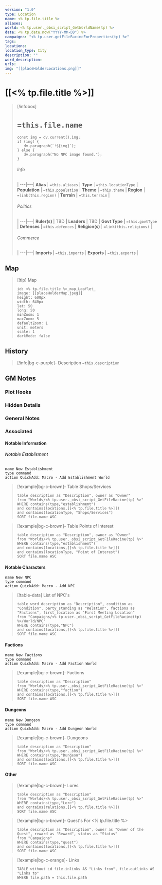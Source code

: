 ```yaml
---
version: "1.0"
type: Location
name: <% tp.file.title %>
aliases:
world: <% tp.user._obsi_script_GetWorldName(tp) %>
date: <% tp.date.now("YYYY-MM-DD") %>
campaigns: "<% tp.user.getFileRacineForProperties(tp) %>"
tags:
locations:
location_type: City
description: ""
word_description:
urls:
img: "[[placeHolderLocations.png]]"
---
```

# [[<% tp.file.title %>]]
> [!infobox]
> # `=this.file.name`
> ```dataviewjs
> const img = dv.current().img;
> if (img) {
>    dv.paragraph(`!${img}`); 
> } else {
>    dv.paragraph("No NPC image found.");
> }
>```
> ###### Info
>  |
> ---|---|
> **Alias** | `=this.aliases` |
> **Type** | `=this.locationType` |
> **Population** | `=this.population` |
> **Theme** | `=this.theme` |
> **Region** | `=link(this.region)` |
> **Terrain** | `=this.terrain` |
> ###### Politics
>  |
> ---|---|
> **Ruler(s)** | TBD |
> **Leaders** | TBD |
> **Govt Type** | `=this.govtType` |
> **Defenses** | `=this.defences` |
> **Religion(s)** | `=link(this.religions)` |
> ###### Commerce
>  |
> ---|---|
> **Imports** | `=this.imports` |
> **Exports** | `=this.exports` |

## Map
> [!tip] Map
> ```leaflet
> id: <% tp.file.title %>_map_Leaflet_
> image: [[placeHolderMap.jpeg]]
> height: 600px
> width: 640px
> lat: 50
> long: 50
> minZoom: 1
> maxZoom: 5
> defaultZoom: 1
> unit: meters
> scale: 1
> darkMode: false
> ```

## History

> [!info|bg-c-purple]- Description
>`=this.description`

## GM Notes
### Plot Hooks

### Hidden Details

### General Notes
### Associated 
#### Notable Information 

###### Notable Establisment
```button
name New Establishment
type command
action QuickAdd: Macro - Add Establishment World
```
> [!example|bg-c-brown]- Table Shops/Services
> ```dataview
> table description as "Description", owner as "Owner"
> from "Worlds/<% tp.user._obsi_script_GetFileRacine(tp) %>"
> WHERE contains(type,"establishment") 
> and contains(locations,[[<% tp.file.title %>]])
> and contains(locationType, "Shops/Services")
> SORT file.name ASC
> ```

> [!example|bg-c-brown]-  Table Points of Interest
> ```dataview
> table description as "Description", owner as "Owner"
> from "Worlds/<% tp.user._obsi_script_GetFileRacine(tp) %>"
> WHERE contains(type,"establishment") 
> and contains(locations,[[<% tp.file.title %>]])
> and contains(locationType, "Point of Interest")
> SORT file.name ASC
> ```

#### Notable Characters
```button
name New NPC
type command
action QuickAdd: Macro - Add NPC
```
> [!table-data] List of NPC's
>```dataview
> table word_description as "Description", condition as "Condition", party_standing as "Relation", factions as "Factions", first_location as "First Meeting Location"
> from "Campaigns/<% tp.user._obsi_script_GetFileRacine(tp) %>/World/NPC"
> WHERE contains(type,"NPC") 
> and contains(locations,[[<% tp.file.title %>]])
> SORT file.name ASC
> ```


#### Factions 
```button
name New Factions
type command
action QuickAdd: Macro - Add Faction World
```

>[!example|bg-c-brown]- Factions
> ```dataview
> table description as "Description"
> from "Worlds/<% tp.user._obsi_script_GetFileRacine(tp) %>"
> WHERE contains(type,"faction") 
> and contains(locations,[[<% tp.file.title %>]])
> SORT file.name ASC
> ```

#### Dungeons
```button
name New Dungeon
type command
action QuickAdd: Macro - Add Dungeon World
```

>[!example|bg-c-brown]- Dungeons 
> ```dataview
> table description as "Description"
> from "Worlds/<% tp.user._obsi_script_GetFileRacine(tp) %>"
> WHERE contains(type,"Dungeon") 
> and contains(locations,[[<% tp.file.title %>]])
> SORT file.name ASC
> ```

#### Other
>[!example|bg-c-brown]- Lores
> ```dataview
> table description as "Description"
> from "Worlds/<% tp.user._obsi_script_GetFileRacine(tp) %>"
> WHERE contains(type,"Lore") 
> and contains(relations,[[<% tp.file.title %>]])
> SORT file.name ASC
> ```

>[!example|bg-c-brown]- Quest's For <% tp.file.title %>
> ```dataview
> table description as "Description", owner as "Owner of the Quest", reward as "Reward", status as "Status"
> from "Campaigns"
> WHERE contains(type,"quest") 
> and contains(locations,[[<% tp.file.title %>]])
> SORT file.name ASC
> ```

>[!example|bg-c-orange]- Links
> ```dataview
> TABLE without id file.inlinks AS "Links from", file.outlinks AS "Links to"
> WHERE file.path = this.file.path
> ```
